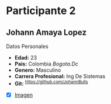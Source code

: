 # Participante 2
## Johann Amaya Lopez

Datos Personales
* **Edad:** 23
* **Pais:** Colombia _Bogota.Dc_
* **Genero:** Masculino
* **Carrera Profesional:**  Ing De Sistemas 
* **Git:** <sup> https://github.com/JohannBulls </sup> 
- [x] [Imagen](https://docs.github.com/assets/cb-39745/mw-1440/images/help/writing/image-rendered.webp)
